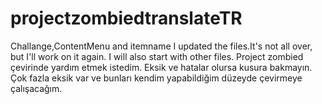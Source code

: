 # projectzombiedtranslateTR
Challange,ContentMenu and itemname I updated the files.It's not all over, but I'll work on it again. I will also start with other files.
Project zombied çevirinde yardım etmek istedim. Eksik ve hatalar olursa kusura bakmayın. Çok fazla eksik var ve bunları kendim yapabildiğim düzeyde çevirmeye çalışacağım.
